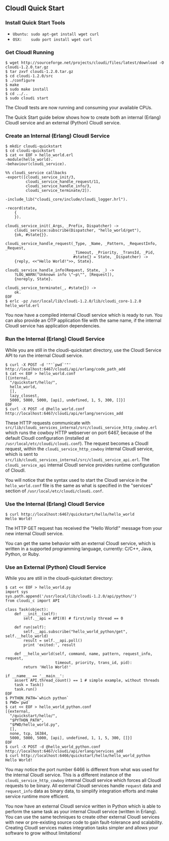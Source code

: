 ## CloudI Quick Start

### Install Quick Start Tools

* `Ubuntu: sudo apt-get install wget curl`
* `OSX:    sudo port install wget curl`

### Get CloudI Running

    $ wget http://sourceforge.net/projects/cloudi/files/latest/download -O cloudi-1.2.0.tar.gz
    $ tar zxvf cloudi-1.2.0.tar.gz
    $ cd cloudi-1.2.0/src
    $ ./configure
    $ make
    $ sudo make install
    $ cd ../..
    $ sudo cloudi start

The CloudI tests are now running and consuming your available CPUs.

The Quick Start guide below shows how to create both an internal (Erlang) CloudI service and an external (Python) CloudI service.

### Create an Internal (Erlang) CloudI Service

    $ mkdir cloudi-quickstart
    $ cd cloudi-quickstart
    $ cat << EOF > hello_world.erl
    -module(hello_world).
    -behaviour(cloudi_service).

    %% cloudi_service callbacks
    -export([cloudi_service_init/3,
             cloudi_service_handle_request/11,
             cloudi_service_handle_info/3,
             cloudi_service_terminate/2]).
    
    -include_lib("cloudi_core/include/cloudi_logger.hrl").
    
    -record(state,
        {
        }).
    
    cloudi_service_init(_Args, _Prefix, Dispatcher) ->
        cloudi_service:subscribe(Dispatcher, "hello_world/get"),
        {ok, #state{}}.
    
    cloudi_service_handle_request(_Type, _Name, _Pattern, _RequestInfo, _Request,
                                  _Timeout, _Priority, _TransId, _Pid,
                                  #state{} = State, _Dispatcher) ->
        {reply, <<"Hello World!">>, State}.
    
    cloudi_service_handle_info(Request, State, _) ->
        ?LOG_WARN("Unknown info \"~p\"", [Request]),
        {noreply, State}.
    
    cloudi_service_terminate(_, #state{}) ->
        ok.
    EOF
    $ erlc -pz /usr/local/lib/cloudi-1.2.0/lib/cloudi_core-1.2.0 hello_world.erl

You now have a compiled internal CloudI service which is ready to run.  You can also provide an OTP application file with the same name, if the internal CloudI service has application dependencies.

### Run the Internal (Erlang) CloudI Service

While you are still in the cloudi-quickstart directory, use the CloudI Service API to run the internal CloudI service.

    $ curl -X POST -d '"'`pwd`'"' http://localhost:6467/cloudi/api/erlang/code_path_add
    $ cat << EOF > hello_world.conf
    [{internal,
      "/quickstart/hello/",
      hello_world,
      [],
      lazy_closest,
      5000, 5000, 5000, [api], undefined, 1, 5, 300, []}]
    EOF
    $ curl -X POST -d @hello_world.conf http://localhost:6467/cloudi/api/erlang/services_add

These HTTP requests communicate with `src/lib/cloudi_services_internal/src/cloudi_service_http_cowboy.erl` which runs the cowboy HTTP webserver on port 6467, because of the default CloudI configuration (installed at `/usr/local/etc/cloudi/cloudi.conf`).  The request becomes a CloudI request, within the `cloudi_service_http_cowboy` internal CloudI service, which is sent to `src/lib/cloudi_services_internal/src/cloudi_service_api.erl`.  The `cloudi_service_api` internal CloudI service provides runtime configuration of CloudI.

You will notice that the syntax used to start the CloudI service in the `hello_world.conf` file is the same as what is specified in the "services" section of `/usr/local/etc/cloudi/cloudi.conf`.

### Use the Internal (Erlang) CloudI Service

    $ curl http://localhost:6467/quickstart/hello/hello_world
    Hello World!

The HTTP GET request has received the "Hello World!" message from your new internal CloudI service.

You can get the same behavior with an external CloudI service, which is written in a supported programming language, currently: C/C++, Java, Python, or Ruby.

### Use an External (Python) CloudI Service

While you are still in the cloudi-quickstart directory:

    $ cat << EOF > hello_world.py
    import sys
    sys.path.append('/usr/local/lib/cloudi-1.2.0/api/python/')
    from cloudi_c import API
    
    class Task(object):
        def __init__(self):
            self.__api = API(0) # first/only thread == 0
    
        def run(self):
            self.__api.subscribe("hello_world_python/get", self.__hello_world)
            result = self.__api.poll()
            print 'exited:', result
    
        def __hello_world(self, command, name, pattern, request_info, request,
                          timeout, priority, trans_id, pid):
            return 'Hello World!'
    
    if __name__ == '__main__':
        assert API.thread_count() == 1 # simple example, without threads
        task = Task()
        task.run()
    EOF
    $ PYTHON_PATH=`which python`
    $ PWD=`pwd`
    $ cat << EOF > hello_world_python.conf
    [{external,
      "/quickstart/hello/",
      "$PYTHON_PATH",
      "$PWD/hello_world.py",
      [],
      none, tcp, 16384,
      5000, 5000, 5000, [api], undefined, 1, 1, 5, 300, []}]
    EOF
    $ curl -X POST -d @hello_world_python.conf http://localhost:6467/cloudi/api/erlang/services_add
    $ curl http://localhost:6466/quickstart/hello/hello_world_python
    Hello World!

You may notice the port number 6466 is different from what was used for the internal CloudI service.  This is a different instance of the `cloudi_service_http_cowboy` internal CloudI service which forces all CloudI requests to be binary.  All external CloudI services handle `request` data and `request_info` data as binary data, to simplify integration efforts and make service runtime more efficient.

You now have an external CloudI service written in Python which is able to perform the same task as your internal CloudI service (written in Erlang).  You can use the same techniques to create other external CloudI services with new or pre-existing source code to gain fault-tolerance and scalability.  Creating CloudI services makes integration tasks simpler and allows your software to grow without limitations!

